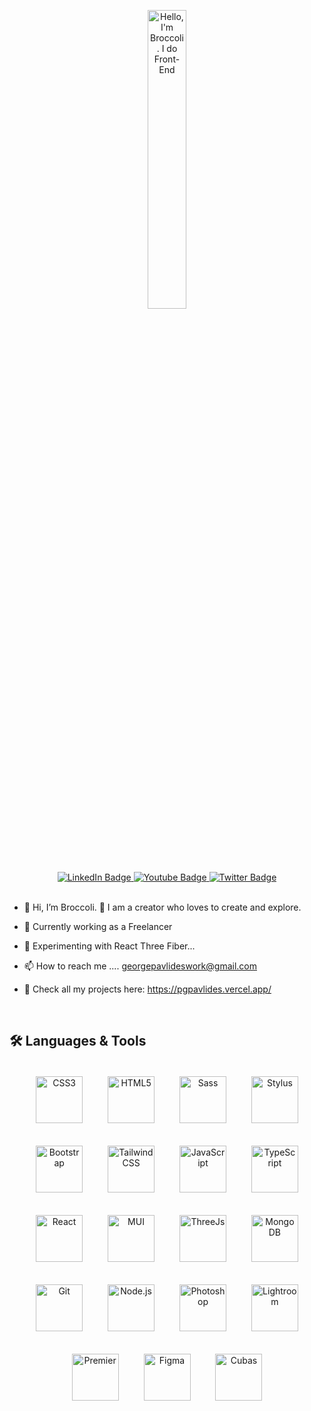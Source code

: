 <p align="center"><a href="https://github.com/pgpavlides"><img width="35%" alt="Hello, I'm Broccoli. I do Front-End" src="https://i.ibb.co/sP1SZxF/Profile-Starter-2.png" /></a></p>

<div align="center" id="badges">  
  <a href="https://www.linkedin.com/in/pgpavlides/">
    <img src="https://img.shields.io/badge/LinkedIn-blue?style=for-the-badge&logo=linkedin&logoColor=white" alt="LinkedIn Badge"/>
  </a>
  <a href="https://www.youtube.com/channel/UCTlLqM3MLSVj6h-FNg2qZhQ">
    <img src="https://img.shields.io/badge/YouTube-red?style=for-the-badge&logo=youtube&logoColor=white" alt="Youtube Badge"/>
  </a>
  <a href="https://twitter.com/BroccoliDevGr">
    <img src="https://img.shields.io/badge/Twitter-blue?style=for-the-badge&logo=twitter&logoColor=white" alt="Twitter Badge"/>
  </a>
</div>

<br>

- 👋 Hi, I’m Broccoli. 🥦 I am a creator who loves to create and explore.

- 💼 Currently working as a Freelancer
  
- 🌱 Experimenting with React Three Fiber...

- 📫 How to reach me ....  georgepavlideswork@gmail.com

- 🌳 Check all my projects here: https://pgpavlides.vercel.app/

<br>

## 🛠️ Languages & Tools

<div align="center">
  <a href="https://www.w3schools.com/css/" target="_blank"
    ><img
      style="margin: 18px"
      src="https://profilinator.rishav.dev/skills-assets/css3-original-wordmark.svg"
      alt="CSS3"
      height="75"
  /></a>
  <a href="https://en.wikipedia.org/wiki/HTML5" target="_blank"
    ><img
      style="margin: 18px"
      src="https://profilinator.rishav.dev/skills-assets/html5-original-wordmark.svg"
      alt="HTML5"
      height="75"
  /></a>
  <a href="https://sass-lang.com/" target="_blank"
    ><img
      style="margin: 18px"
      src="https://profilinator.rishav.dev/skills-assets/sass-original.svg"
      alt="Sass"
      height="75"
  /></a>
  <a href="https://stylus-lang.com/" target="_blank"
    ><img
      style="margin: 18px"
      src="https://stylus-lang.com/logo.svg"
      alt="Stylus"
      height="75"
  /></a>
  <a href="https://getbootstrap.com/docs/3.4/javascript/" target="_blank"
    ><img
      style="margin: 18px"
      src="https://profilinator.rishav.dev/skills-assets/bootstrap-plain.svg"
      alt="Bootstrap"
      height="75"
  /></a>
  <a href="https://www.tailwindcss.com/" target="_blank"
    ><img
      style="margin: 18px"
      src="https://profilinator.rishav.dev/skills-assets/tailwindcss.svg"
      alt="Tailwind CSS"
      height="75"
  /></a>
  <a href="https://www.javascript.com/" target="_blank"
    ><img
      style="margin: 18px"
      src="https://profilinator.rishav.dev/skills-assets/javascript-original.svg"
      alt="JavaScript"
      height="75"
  /></a>
  <a href="https://www.typescriptlang.org/" target="_blank"
    ><img
      style="margin: 18px"
      src="https://profilinator.rishav.dev/skills-assets/typescript-original.svg"
      alt="TypeScript"
      height="75"
  /></a>
  <a href="https://reactjs.org/" target="_blank"
    ><img
      style="margin: 18px"
      src="https://profilinator.rishav.dev/skills-assets/react-original-wordmark.svg"
      alt="React"
      height="75"
  /></a>
  <a href="https://mui.com/" target="_blank"
    ><img
      style="margin: 18px"
      src="https://github.com/mui/material-ui/raw/master/docs/public/static/logo.svg"
      alt="MUI"
      height="75"
  /></a> 
  <a href="https://threejs.org/" target="_blank"
    ><img
      style="margin: 18px"
      src="https://upload.wikimedia.org/wikipedia/commons/thumb/3/3f/Three.js_Icon.svg/768px-Three.js_Icon.svg.png?20211115112438"
      alt="ThreeJs"
      height="75"
  /></a>
  <a href="https://www.mongodb.com/" target="_blank"
    ><img
      style="margin: 18px"
      src="https://www.svgrepo.com/show/331488/mongodb.svg"
      alt="MongoDB"
      height="75"
  /></a>
  <a href="https://github.com/" target="_blank"
    ><img
      style="margin: 18px"
      src="https://profilinator.rishav.dev/skills-assets/git-scm-icon.svg"
      alt="Git"
      height="75"
  /></a>
  <a href="https://nodejs.org/" target="_blank"
    ><img
      style="margin: 18px"
      src="https://profilinator.rishav.dev/skills-assets/nodejs-original-wordmark.svg"
      alt="Node.js"
      height="75"
  /></a>
  <a href="https://www.adobe.com/products/photoshop.html" target="_blank"
    ><img
      style="margin: 18px"
      src="https://www.adobe.com/content/dam/acom/one-console/icons_rebrand/ps_appicon.svg"
      alt="Photoshop"
      height="75"
  /></a>
  <a
    href="https://www.adobe.com/products/photoshop-lightroom.html"
    target="_blank"
    ><img
      style="margin: 18px"
      src="https://profilinator.rishav.dev/skills-assets/lightroom.png"
      alt="Lightroom"
      height="75"
  /></a>
  <a href="https://www.adobe.com/products/premiere.html" target="_blank"
    ><img
      style="margin: 18px"
      src="https://www.adobe.com/content/dam/acom/one-console/icons_rebrand/pr_appicon.svg"
      alt="Premier"
      height="75"
  /></a>
  <a href="https://www.figma.com/" target="_blank"
    ><img
      style="margin: 18px"
      src="https://profilinator.rishav.dev/skills-assets/figma-icon.svg"
      alt="Figma"
      height="75"
  /></a>
  <a href="https://www.steinberg.net/cubase/" target="_blank"
    ><img
      style="margin: 18px"
      src="https://i.ibb.co/zmYPJdL/cu8800cbf7-cubase-logo-cubase-icon-small-audient.png"
      alt="Cubas"
      height="75"
  /></a>
</div>





</td><td valign="top" width="33%">




